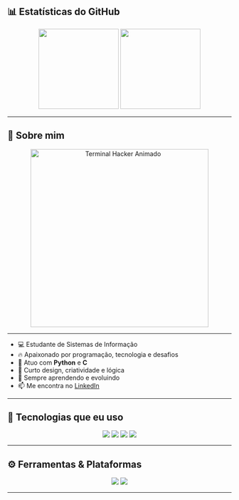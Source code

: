 ## 📊 Estatísticas do GitHub

<div align="center">
  <img height="180em" src="https://github-readme-stats.vercel.app/api?username=ryan-santos&show_icons=true&theme=tokyonight&icon_color=00ff00&title_color=00ff00&text_color=00ff00&bg_color=0A0A0A" />
  <img height="180em" src="https://github-readme-stats.vercel.app/api/top-langs/?username=ryan-santos&layout=compact&theme=tokyonight&title_color=00ff00&text_color=00ff00&bg_color=0A0A0A" />
</div>

---


## 🧠 Sobre mim
<div align="center">
  <img src="https://github.com/RydersS7/My-repository/blob/main/ryan_terminal_banner_clean.gif?raw=true" width="400" alt="Terminal Hacker Animado"/>
</div>

---

- 💻 Estudante de Sistemas de Informação
- 🔥 Apaixonado por programação, tecnologia e desafios  
- 🐍 Atuo com **Python** e **C**  
- 🎨 Curto design, criatividade e lógica  
- 🌱 Sempre aprendendo e evoluindo  
- 📫 Me encontra no [LinkedIn](https://linkedin.com/in/ryan-santos)  

---

## 💾 Tecnologias que eu uso

<div align="center">
  <img src="https://img.shields.io/badge/C-0A403D?style=for-the-badge&logo=c&logoColor=white">
  <img src="https://img.shields.io/badge/Python-0A403D?style=for-the-badge&logo=python&logoColor=white">
  <img src="https://img.shields.io/badge/Git-0A403D?style=for-the-badge&logo=git&logoColor=white">
  <img src="https://img.shields.io/badge/Linux-0A403D?style=for-the-badge&logo=linux&logoColor=white">
</div>

---

## ⚙️ Ferramentas & Plataformas

<div align="center">
  <img src="https://img.shields.io/badge/VSCODE-0A403D?style=for-the-badge&logo=visualstudiocode&logoColor=white">
  <img src="https://img.shields.io/badge/GitHub-0A403D?style=for-the-badge&logo=github&logoColor=white">
</div>

---

